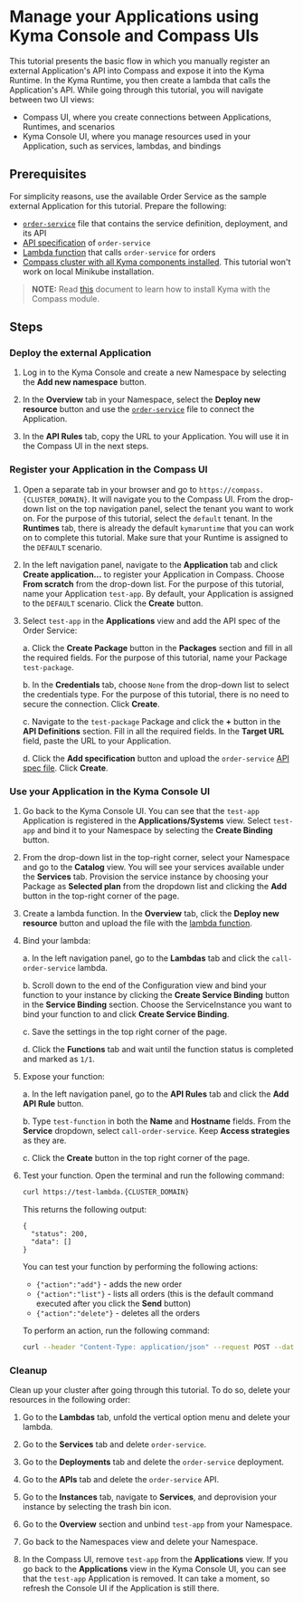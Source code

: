# Manage your Applications using Kyma Console and Compass UIs

This tutorial presents the basic flow in which you manually register an external Application's API into Compass and expose it into the Kyma Runtime. In the Kyma Runtime, you then create a lambda that calls the Application's API. While going through this tutorial, you will navigate between two UI views:

- Compass UI, where you create connections between Applications, Runtimes, and scenarios
- Kyma Console UI, where you manage resources used in your Application, such as services, lambdas, and bindings

## Prerequisites

For simplicity reasons, use the available Order Service as the sample external Application for this tutorial. Prepare the following:

- [`order-service`](./assets/order-service.yaml) file that contains the service definition, deployment, and its API
- [API specification](./assets/order-service-api-spec.yaml) of `order-service`
- [Lambda function](./assets/lambda.yaml) that calls `order-service` for orders
- [Compass cluster with all Kyma components installed](./04-01-installation.md#single-cluster-with-compass-and-runtime-agent). This tutorial won't work on local Minikube installation.

>**NOTE:** Read [this](./04-01-installation.md) document to learn how to install Kyma with the Compass module.

## Steps

### Deploy the external Application

1. Log in to the Kyma Console and create a new Namespace by selecting the **Add new namespace** button.

2. In the **Overview** tab in your Namespace, select the **Deploy new resource** button and use the [`order-service`](./assets/order-service.yaml) file to connect the Application.

3. In the **API Rules** tab, copy the URL to your Application. You will use it in the Compass UI in the next steps.

### Register your Application in the Compass UI

1. Open a separate tab in your browser and go to `https://compass.{CLUSTER_DOMAIN}`. It will navigate you to the Compass UI. From the drop-down list on the top navigation panel, select the tenant you want to work on. For the purpose of this tutorial, select the `default` tenant. In the **Runtimes** tab, there is already the default `kymaruntime` that you can work on to complete this tutorial. Make sure that your Runtime is assigned to the `DEFAULT` scenario.

2. In the left navigation panel, navigate to the **Application** tab and click **Create application...** to register your Application in Compass. Choose **From scratch** from the drop-down list. For the purpose of this tutorial, name your Application `test-app`. By default, your Application is assigned to the `DEFAULT` scenario. Click the **Create** button.

3. Select `test-app` in the **Applications** view and add the API spec of the Order Service:

    a. Click the **Create Package** button in the **Packages** section and fill in all the required fields. For the purpose of this tutorial, name your Package `test-package`.

    b. In the **Credentials** tab, choose `None` from the drop-down list to select the credentials type. For the purpose of this tutorial, there is no need to secure the connection. Click **Create**.

    c. Navigate to the `test-package` Package and click the **+** button in the **API Definitions** section. Fill in all the required fields. In the **Target URL** field, paste the URL to your Application.

    d. Click the **Add specification** button and upload the `order-service` [API spec file](./assets/order-service-api-spec.yaml). Click **Create**.


### Use your Application in the Kyma Console UI

1. Go back to the Kyma Console UI. You can see that the `test-app` Application is registered in the **Applications/Systems** view. Select `test-app` and bind it to your Namespace by selecting the **Create Binding** button.

2. From the drop-down list in the top-right corner, select your Namespace and go to the **Catalog** view. You will see your services available under the **Services** tab. Provision the service instance by choosing your Package as **Selected plan** from the dropdown list and clicking the **Add** button in the top-right corner of the page.

3. Create a lambda function. In the **Overview** tab, click the **Deploy new resource** button and upload the file with the [lambda function](./assets/lambda.yaml).

4. Bind your lambda:

    a. In the left navigation panel, go to the **Lambdas** tab and click the `call-order-service` lambda.

    b. Scroll down to the end of the Configuration view and bind your function to your instance by clicking the **Create Service Binding** button in the **Service Binding** section. Choose the ServiceInstance you want to bind your function to and click **Create Service Binding**.

    c. Save the settings in the top right corner of the page.

    d. Click the **Functions** tab and wait until the function status is completed and marked as `1/1`.

5. Expose your function: 

    a. In the left navigation panel, go to the **API Rules** tab and click the **Add API Rule** button.

    b. Type `test-function` in both the **Name** and **Hostname** fields. From the **Service** dropdown, select `call-order-service`. Keep **Access strategies** as they are.

    c. Click the **Create** button in the top right corner of the page.

6. Test your function. Open the terminal and run the following command:
    ```bash
    curl https://test-lambda.{CLUSTER_DOMAIN}
    ```

    This returns the following output:

    ```
    {
      "status": 200,
      "data": []
    }
    ```

    You can test your function by performing the following actions:

    - `{"action":"add"}` - adds the new order
    - `{"action":"list"}` - lists all orders (this is the default command executed after you click the **Send** button)
    - `{"action":"delete"}` - deletes all the orders

    To perform an action, run the following command:

    ```bash
    curl --header "Content-Type: application/json" --request POST --data '{SELECTED_ACTION}' https://test-function.{CLUSTER_DOMAIN}
    ```

### Cleanup

Clean up your cluster after going through this tutorial. To do so, delete your resources in the following order:

1. Go to the **Lambdas** tab, unfold the vertical option menu and delete your lambda.

2. Go to the **Services** tab and delete `order-service`.

3. Go to the **Deployments** tab and delete the `order-service` deployment.

4. Go to the **APIs** tab and delete the `order-service` API.

5. Go to the **Instances** tab, navigate to **Services**, and deprovision your instance by selecting the trash bin icon.

6. Go to the **Overview** section and unbind `test-app` from your Namespace.

7. Go back to the Namespaces view and delete your Namespace.

8. In the Compass UI, remove `test-app` from the **Applications** view. If you go back to the **Applications** view in the Kyma Console UI, you can see that the `test-app` Application is removed. It can take a moment, so refresh the Console UI if the Application is still there.
